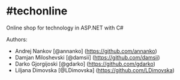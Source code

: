 # #techonline
Online shop for technology in ASP.NET with C#

Authors:
* Andrej Nankov [@annanko] (https://github.com/annanko)
* Damjan Miloshevski [@damsii] (https://github.com/damsii)
* Darko Gjorgijoski [@gdarko] (https://github.com/gdarko)
* Liljana Dimovska [@LDimovska] (https://github.com/LDimovska)
